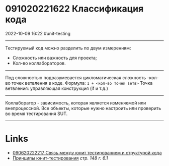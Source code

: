 # 091020221622 Классификация кода
2022-10-09 16:22
#unit-testing 
***
Тестируемый код можно разделить по двум измерениям: 
- Сложность или важность для проекта;
- Кол-во коллабораторов.
***
Под сложностью подразумевается цикломатическая сложность -кол-во точек ветвления в коде. Формула: `1 + <кол-во точек ветв>` 
Точка ветвления: управляющая конструкция (if и т.д.)
***
Коллаборатор - зависимость, которая является изменяемой или внепроцессной. Все объекты, которые нужно настроить или проверить во время тестирования SUT.
***
# Links
- [090620222217 Связь между юнит тестированием и структурой кода](090620222217%20Связь%20между%20юнит%20тестированием%20и%20структурой%20кода.md)
- [Принципы юнит-тестирования](Принципы%20юнит-тестирования.md) *стр. 148 г. 6.1*